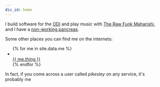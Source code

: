 ```yaml
---
div_id: home
---
```


I build software for the [ODI](http://theodi.org/team/sam-pikesley) and play music with [The Raw Funk Maharishi](http://rawfunkmaharishi.uk), and I have a [non-working pancreas](http://www.diabetes.org.uk/Guide-to-diabetes/What-is-diabetes/What-is-Type-1-diabetes/).

Some other places you can find me on the internets:

<ul id='me' class='row'>
{% for me in site.data.me %}
  <li class='col-md-4 col-xs-4'>
    <a href='//{% if me.url %}{{ me.url }}{% else %}{{ me.thing | downcase }}.com/pikesley{% endif %}'>
      <i class='fa fa-{% if me.fa %}{{ me.fa }}{% else %}{{ me.thing | downcase}}{% endif %}'></i>
      <br />
      {{ me.thing }}
    </a>
  </li>
{% endfor %}
</ul>

In fact, if you come across a user called _pikesley_ on any service, it's probably me

